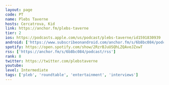 ```yaml
---
layout: page
code: PT
name: Plebs Taverne
hosts: Cercatrova, Kid
link: https://anchor.fm/plebs-taverne
tier: 2
ios: https://podcasts.apple.com/us/podcast/plebs-taverne/id1591830939
android: ['https://www.subscribeonandroid.com/anchor.fm/s/6b8bc084/podcast/rss']
spotify: https://open.spotify.com/show/2RzrBJuUSQhLZQAveJZxwT
rss: ['https://anchor.fm/s/6b8bc084/podcast/rss']
rank: 8
twitter: https://twitter.com/plebstaverne
youtube: 
level: Intermediate
tags: ['pleb', 'roundtable', 'entertainment', 'interviews']
---
```

